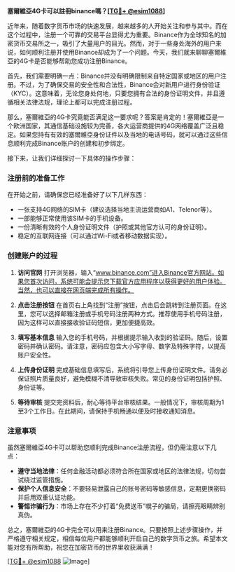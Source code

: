 **塞爾維亞4G卡可以註冊binance嗎？[[TG💪+ @esim1088](https://t.me/s/esim1088)]**

近年来，随着数字货币市场的快速发展，越来越多的人开始关注和参与其中。而在这个过程中，注册一个可靠的交易平台显得尤为重要。Binance作为全球知名的加密货币交易所之一，吸引了大量用户的目光。然而，对于一些身处海外的用户来说，如何顺利注册并使用Binance却成为了一个问题。今天，我们就来聊聊塞爾維亞的4G卡是否能够帮助您成功注册Binance。

首先，我们需要明确一点：Binance并没有明确限制来自特定国家或地区的用户注册。不过，为了确保交易的安全性和合法性，Binance会对新用户进行身份验证（KYC）。这意味着，无论您身处何地，只要您拥有合法的身份证明文件，并且遵循相关法律法规，理论上都可以完成注册过程。

那么，塞爾維亞的4G卡究竟能否满足这一要求呢？答案是肯定的！塞爾維亞是一个欧洲国家，其通信基础设施较为完善，各大运营商提供的4G网络覆盖广泛且稳定。如果您持有有效的塞爾維亞身份证件以及当地的电话号码，就可以通过这些信息顺利完成Binance账户的创建和初步绑定。

接下来，让我们详细探讨一下具体的操作步骤：

### 注册前的准备工作

在开始之前，请确保您已经准备好了以下几样东西：
- 一张支持4G网络的SIM卡（建议选择当地主流运营商如A1、Telenor等）。
- 一部能够正常使用该SIM卡的手机设备。
- 一份清晰有效的个人身份证明文件（护照或其他官方认可的身份证明）。
- 稳定的互联网连接（可以通过Wi-Fi或者移动数据实现）。

### 创建账户的过程

1. **访问官网**
   打开浏览器，输入“www.binance.com”进入Binance官方网站。如果您首次访问，系统可能会提示您下载官方应用程序以获得更好的用户体验。当然，也可以直接在网页端完成所有操作。

2. **点击注册按钮**
   在首页右上角找到“注册”按钮，点击后会跳转到注册页面。在这里，您可以选择邮箱注册或手机号码注册两种方式。推荐使用手机号码注册，因为这样可以直接接收验证码短信，更加便捷高效。

3. **填写基本信息**
   输入您的手机号码，并根据提示输入收到的验证码。随后，设置密码并确认密码。请注意，密码应包含大小写字母、数字及特殊字符，以提高账户安全性。

4. **上传身份证明**
   完成基础信息填写后，系统将引导您上传身份证明文件。请务必保证照片质量良好，避免模糊不清导致审核失败。常见的身份证明包括护照、身份证等。

5. **等待审核**
   提交完资料后，耐心等待平台审核结果。一般情况下，审核周期为1至3个工作日。在此期间，请保持手机畅通以便及时接收通知消息。

### 注意事项

虽然塞爾維亞4G卡可以帮助您顺利完成Binance注册流程，但仍需注意以下几点：
- **遵守当地法律**：任何金融活动都必须符合所在国家或地区的法律法规，切勿尝试绕过监管措施。
- **保护个人信息安全**：不要轻易泄露自己的账号密码等敏感信息，定期更换密码并启用双重认证功能。
- **警惕诈骗行为**：市场上存在不少打着“免费送币”幌子的骗局，请擦亮眼睛辨别真伪。

总之，塞爾維亞的4G卡完全可以用来注册Binance。只要按照上述步骤操作，并严格遵守相关规定，相信每位用户都能够顺利开启自己的数字货币之旅。希望本文能对您有所帮助，祝您在加密货币的世界里收获满满！

[[TG💪+ @esim1088](https://t.me/s/esim1088) ![Image](https://i.postimg.cc/4NQfJmqS/Snipaste-2025-05-13-00-14-12.png)]